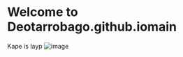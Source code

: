 # Welcome to Deotarrobago.github.iomain
Kape is layp
![image](https://user-images.githubusercontent.com/118231234/202322590-d3eaf734-6aab-40b3-9491-696766ad80ff.png)
